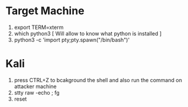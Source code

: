 # Target Machine
1. export TERM=xterm
2. which python3 [ Will allow to know what python is installed ]
3. python3 -c 'import pty;pty.spawn("/bin/bash")'
# Kali
1. press CTRL+Z to bcakground the shell and also run the command on attacker machine
2. stty raw -echo ; fg
3. reset
